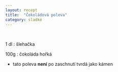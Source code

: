 ```yaml
---
layout: recept
title:  "Čokoládová poleva"
category: sladké
---
```


<br>

<div class="ingredience" markdown="1">

1 dl
:  šlehačka

100g
: čokoláda hořká

</div>

<div class="postup" markdown="1">  

- tato poleva **není** po zaschnutí tvrdá jako kámen
     
</div>

